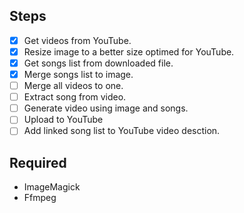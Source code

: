 ## Steps
* [x] Get videos from YouTube.
* [x] Resize image to a better size optimed for YouTube.
* [x] Get songs list from downloaded file.
* [x] Merge songs list to image.
* [ ] Merge all videos to one.
* [ ] Extract song from video.
* [ ] Generate video using image and songs.
* [ ] Upload to YouTube
* [ ] Add linked song list to YouTube video desction.

## Required
* ImageMagick
* Ffmpeg
